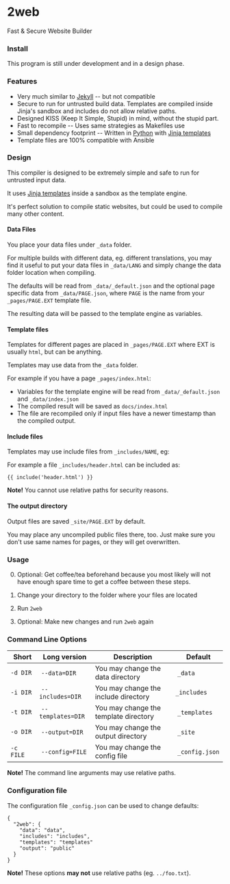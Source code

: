 # 2web

Fast &amp; Secure Website Builder

### Install

This program is still under development and in a design phase.

### Features 

 * Very much similar to [Jekyll](https://jekyllrb.com/) -- but not compatible
 * Secure to run for untrusted build data. Templates are compiled inside Jinja's sandbox and includes do not allow relative paths.
 * Designed KISS (Keep It Simple, Stupid) in mind, without the stupid part.
 * Fast to recompile -- Uses same strategies as Makefiles use
 * Small dependency footprint -- Written in [Python](https://www.python.org/) with [Jinja templates](https://jinja.palletsprojects.com/en/2.11.x/)
 * Template files are 100% compatible with Ansible

### Design 

This compiler is designed to be extremely simple and safe to run for untrusted input data.

It uses [Jinja templates](https://jinja.palletsprojects.com/en/2.11.x/) inside a sandbox as the template engine.

It's perfect solution to compile static websites, but could be used to compile many other content.

#### Data Files

You place your data files under `_data` folder.

For multiple builds with different data, eg. different translations, you may 
find it useful to put your data files in `_data/LANG` and simply change the 
data folder location when compiling.

The defaults will be read from `_data/_default.json` and the optional page 
specific data from `_data/PAGE.json`, where `PAGE` is the name from your 
`_pages/PAGE.EXT` template file.

The resulting data will be passed to the template engine as variables.

#### Template files

Templates for different pages are placed in `_pages/PAGE.EXT` where EXT is 
usually `html`, but can be anything. 

Templates may use data from the `_data` folder. 

For example if you have a page `_pages/index.html`:

 * Variables for the template engine will be read from `_data/_default.json` and `_data/index.json`
 * The compiled result will be saved as `docs/index.html`
 * The file are recompiled only if input files have a newer timestamp than the compiled output.

#### Include files

Templates may use include files from `_includes/NAME`, eg:

For example a file `_includes/header.html` can be included as:

```
{{ include('header.html') }}
```

**Note!** You cannot use relative paths for security reasons.

#### The output directory

Output files are saved `_site/PAGE.EXT` by default.

You may place any uncompiled public files there, too. Just make sure you don't use same names for pages, or they will get overwritten.

### Usage

 0) Optional: Get coffee/tea beforehand because you most likely will not have 
    enough spare time to get a coffee between these steps.

 1) Change your directory to the folder where your files are located

 2) Run `2web`

 3) Optional: Make new changes and run `2web` again

### Command Line Options

| Short     | Long version      | Description                           | Default        |
| --------- | ----------------- | ------------------------------------- | -------------- |
| `-d DIR`  | `--data=DIR`      | You may change the data directory     | `_data`        |
| `-i DIR`  | `--includes=DIR`  | You may change the include directory  | `_includes`    |
| `-t DIR`  | `--templates=DIR` | You may change the template directory | `_templates`   |
| `-o DIR`  | `--output=DIR`    | You may change the output directory   | `_site`        |
| `-c FILE` | `--config=FILE`   | You may change the config file        | `_config.json` |

**Note!** The command line arguments may use relative paths.

### Configuration file

The configuration file `_config.json` can be used to change defaults: 

```
{
  "2web": {
    "data": "data",
    "includes": "includes",
    "templates": "templates"
    "output": "public"
  }
}
```

**Note!** These options **may not** use relative paths (eg. `../foo.txt`).
